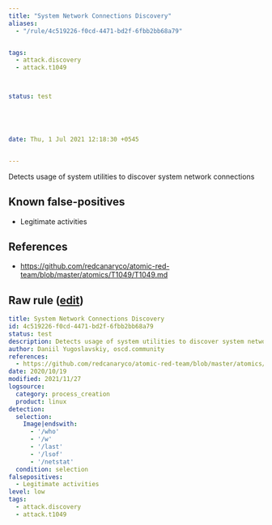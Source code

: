 ```yaml
---
title: "System Network Connections Discovery"
aliases:
  - "/rule/4c519226-f0cd-4471-bd2f-6fbb2bb68a79"


tags:
  - attack.discovery
  - attack.t1049



status: test





date: Thu, 1 Jul 2021 12:18:30 +0545


---
```


Detects usage of system utilities to discover system network connections

<!--more-->


## Known false-positives

* Legitimate activities



## References

* https://github.com/redcanaryco/atomic-red-team/blob/master/atomics/T1049/T1049.md


## Raw rule ([edit](https://github.com/SigmaHQ/sigma/edit/master/rules/linux/process_creation/proc_creation_lnx_system_network_connections_discovery.yml))
```yaml
title: System Network Connections Discovery
id: 4c519226-f0cd-4471-bd2f-6fbb2bb68a79
status: test
description: Detects usage of system utilities to discover system network connections
author: Daniil Yugoslavskiy, oscd.community
references:
  - https://github.com/redcanaryco/atomic-red-team/blob/master/atomics/T1049/T1049.md
date: 2020/10/19
modified: 2021/11/27
logsource:
  category: process_creation
  product: linux
detection:
  selection:
    Image|endswith:
      - '/who'
      - '/w'
      - '/last'
      - '/lsof'
      - '/netstat'
  condition: selection
falsepositives:
  - Legitimate activities
level: low
tags:
  - attack.discovery
  - attack.t1049

```
